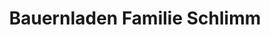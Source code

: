 ---
title: "Bauernladen Familie Schlimm"
url: /eppingen/bauernladen-familie-schlimm/
shop: Hofladen
---